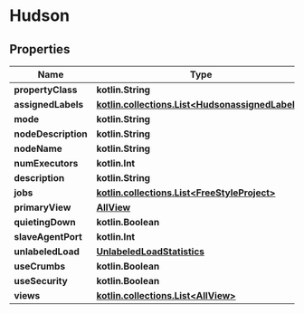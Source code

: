 
# Hudson

## Properties
Name | Type | Description | Notes
------------ | ------------- | ------------- | -------------
**propertyClass** | **kotlin.String** |  |  [optional]
**assignedLabels** | [**kotlin.collections.List&lt;HudsonassignedLabels&gt;**](HudsonassignedLabels.md) |  |  [optional]
**mode** | **kotlin.String** |  |  [optional]
**nodeDescription** | **kotlin.String** |  |  [optional]
**nodeName** | **kotlin.String** |  |  [optional]
**numExecutors** | **kotlin.Int** |  |  [optional]
**description** | **kotlin.String** |  |  [optional]
**jobs** | [**kotlin.collections.List&lt;FreeStyleProject&gt;**](FreeStyleProject.md) |  |  [optional]
**primaryView** | [**AllView**](AllView.md) |  |  [optional]
**quietingDown** | **kotlin.Boolean** |  |  [optional]
**slaveAgentPort** | **kotlin.Int** |  |  [optional]
**unlabeledLoad** | [**UnlabeledLoadStatistics**](UnlabeledLoadStatistics.md) |  |  [optional]
**useCrumbs** | **kotlin.Boolean** |  |  [optional]
**useSecurity** | **kotlin.Boolean** |  |  [optional]
**views** | [**kotlin.collections.List&lt;AllView&gt;**](AllView.md) |  |  [optional]



